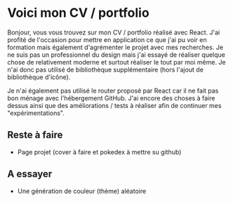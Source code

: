 # Voici mon CV / portfolio

Bonjour, vous vous trouvez sur mon CV / portfolio réalisé avec React.
J'ai profité de l'occasion pour mettre en application ce que j'ai pu voir en formation mais également d'agrémenter le projet avec mes recherches.
Je ne suis pas un professionnel du design mais j'ai essayé de réaliser quelque chose de relativement moderne et surtout réaliser le tout par moi même.
Je n'ai donc pas utilisé de bibliothèque supplémentaire (hors l'ajout de bibliothèque d'icône).

Je n'ai également pas utilisé le router proposé par React car il ne fait pas bon ménage avec l'hébergement GitHub.
J'ai encore des choses à faire dessus ainsi que des améliorations / tests à réaliser afin de continuer mes "expérimentations".

## Reste à faire

- Page projet (cover à faire et pokedex à mettre su github)

## A essayer

- Une génération de couleur (thème) aléatoire